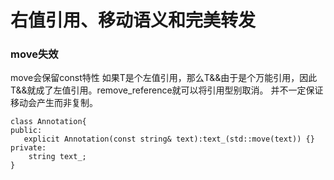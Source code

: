 # 右值引用、移动语义和完美转发
### move失效
move会保留const特性
如果T是个左值引用，那么T&&由于是个万能引用，因此T&&就成了左值引用。remove_reference就可以将引用型别取消。
并不一定保证移动会产生而非复制。
```
class Annotation{
public:
   explicit Annotation(const string& text):text_(std::move(text)) {}
private:
    string text_;
}
```
